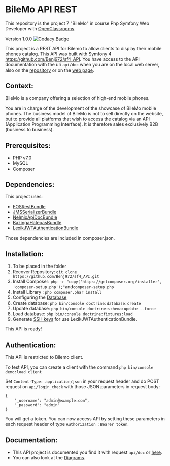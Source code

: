 BileMo API REST
===============

This repository is the project 7 "BileMo" in course Php Symfony Web Developer with [OpenClassrooms](https://openclassrooms.com).

Version 1.0.0
[![Codacy Badge](https://api.codacy.com/project/badge/Grade/daa9272cd8c74a2c887f2f2344c7add8)](https://www.codacy.com/app/Benj972/sf4_API?utm_source=github.com&amp;utm_medium=referral&amp;utm_content=Benj972/sf4_API&amp;utm_campaign=Badge_Grade)

This project is a REST API for Bilemo to allow clients to display their mobile phones catalog. This API was built with Symfony 4
https://github.com/Benj972/sf4_API.
You have access to the API documentation with the uri `api/doc` when you are on the local web server, also on the [repository](https://github.com/Benj972/sf4_API/blob/refactoring/docs/swagger.md) or on the [web page](https://benj972.github.io/sf4_API/).

Context:
--------
BileMo is a company offering a selection of high-end mobile phones.

You are in charge of the development of the showcase of BileMo mobile phones. The business model of BileMo is not to sell directly on the website, but to provide all platforms that wish to access the catalog via an API (Application Programming Interface). It is therefore sales exclusively B2B (business to business).

Prerequisites:
--------------
* PHP v7.0
* MySQL
* Composer

Dependencies:
-------------
This project uses:
* [FOSRestBundle](https://github.com/FriendsOfSymfony/FOSRestBundle)
* [JMSSerializerBundle](https://github.com/schmittjoh/JMSSerializerBundle)
* [NelmioApiDocBundle](https://github.com/nelmio/NelmioApiDocBundle)
* [BazingaHateoasBundle](https://github.com/willdurand/BazingaHateoasBundle)
* [LexikJWTAuthenticationBundle](https://github.com/lexik/LexikJWTAuthenticationBundle)

Those dependencies are included in composer.json.

Installation:
-------------
1. To be placed in the folder
2. Recover Repository: `git clone https://github.com/Benj972/sf4_API.git`
3. Install Composer: `php -r "copy('https://getcomposer.org/installer', 'composer-setup.php');"`and`composer-setup.php`
4. Install Library : `php composer.phar install`
5. Configuring the [Database](https://symfony.com/doc/current/doctrine.html)
6. Create database: `php bin/console doctrine:database:create`
7. Update database: `php bin/console doctrine:schema:update --force`
8. Load database: `php bin/console doctrine:fixtures:load`
9. Generate [SSH keys](https://github.com/lexik/LexikJWTAuthenticationBundle/blob/master/Resources/doc/index.md#installation) for use LexikJWTAuthenticationBundle.

This API is ready!

Authentication:
---------------
This API is restricted to Bilemo client.

To test API, you can create a client with the command `php bin/console demo:load client`

Set `Content-Type: application/json` in your request header and do POST request on `api/login_check` with those JSON parameters in request body:

    {
    	"_username": "admin@example.com",
    	"_password": "admin"
    }

You will get a token. You can now access API by setting these parameters in each request header of type `Authorization :Bearer token`.

Documentation:
--------------
* This API project is documented you find it with request `api/doc` or [here](https://github.com/Benj972/sf4_API/blob/refactoring/docs/swagger.md).
* You can also look at the [Diagrams](https://github.com/Benj972/sf4_API/tree/refactoring/diagram).